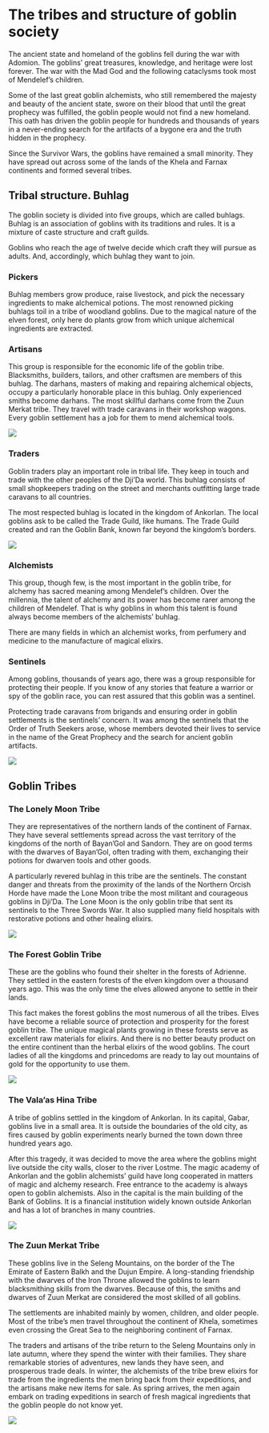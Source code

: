 # The tribes and structure of goblin society


The ancient state and homeland of the goblins fell during the war with Adomion. The goblins’ great treasures, knowledge, and heritage were lost forever. The war with the Mad God and the following cataclysms took most of Mendelef’s children.

Some of the last great goblin alchemists, who still remembered the majesty and beauty of the ancient state, swore on their blood that until the great prophecy was fulfilled, the goblin people would not find a new homeland. This oath has driven the goblin people for hundreds and thousands of years in a never-ending search for the artifacts of a bygone era and the truth hidden in the prophecy.

Since the Survivor Wars, the goblins have remained a small minority. They have spread out across some of the lands of the Khela and Farnax continents and formed several tribes.

## Tribal structure. Buhlag

The goblin society is divided into five groups, which are called buhlags. Buhlag is an association of goblins with its traditions and rules. It is a mixture of caste structure and craft guilds.

Goblins who reach the age of twelve decide which craft they will pursue as adults. And, accordingly, which buhlag they want to join.

### Pickers

Buhlag members grow produce, raise livestock, and pick the necessary ingredients to make alchemical potions. The most renowned picking buhlags toil in a tribe of woodland goblins. Due to the magical nature of the elven forest, only here do plants grow from which unique alchemical ingredients are extracted.

### Artisans

This group is responsible for the economic life of the goblin tribe. Blacksmiths, builders, tailors, and other craftsmen are members of this buhlag. The darhans, masters of making and repairing alchemical objects, occupy a particularly honorable place in this buhlag. Only experienced smiths become darhans. The most skillful darhans come from the Zuun Merkat tribe. They travel with trade caravans in their workshop wagons. Every goblin settlement has a job for them to mend alchemical tools.

![](darar.2x.png)

### Traders

Goblin traders play an important role in tribal life. They keep in touch and trade with the other peoples of the Dji’Da world. This buhlag consists of small shopkeepers trading on the street and merchants outfitting large trade caravans to all countries.

The most respected buhlag is located in the kingdom of Ankorlan. The local goblins ask to be called the Trade Guild, like humans. The Trade Guild created and ran the Goblin Bank, known far beyond the kingdom’s borders.

![](trader.2x.png)

### Alchemists

This group, though few, is the most important in the goblin tribe, for alchemy has sacred meaning among Mendelef’s children. Over the millennia, the talent of alchemy and its power has become rarer among the children of Mendelef. That is why goblins in whom this talent is found always become members of the alchemists’ buhlag.

There are many fields in which an alchemist works, from perfumery and medicine to the manufacture of magical elixirs.

### Sentinels

Among goblins, thousands of years ago, there was a group responsible for protecting their people. If you know of any stories that feature a warrior or spy of the goblin race, you can rest assured that this goblin was a sentinel.

Protecting trade caravans from brigands and ensuring order in goblin settlements is the sentinels’ concern. It was among the sentinels that the Order of Truth Seekers arose, whose members devoted their lives to service in the name of the Great Prophecy and the search for ancient goblin artifacts.

![](stragi.2x.png)

## Goblin Tribes
### The Lonely Moon Tribe

They are representatives of the northern lands of the continent of Farnax. They have several settlements spread across the vast territory of the kingdoms of the north of Bayan’Gol and Sandorn. They are on good terms with the dwarves of Bayan’Gol, often trading with them, exchanging their potions for dwarven tools and other goods.

A particularly revered buhlag in this tribe are the sentinels. The constant danger and threats from the proximity of the lands of the Northern Orcish Horde have made the Lone Moon tribe the most militant and courageous goblins in Dji’Da. The Lone Moon is the only goblin tribe that sent its sentinels to the Three Swords War. It also supplied many field hospitals with restorative potions and other healing elixirs.

![](lonley.2x.png)

### The Forest Goblin Tribe

These are the goblins who found their shelter in the forests of Adrienne. They settled in the eastern forests of the elven kingdom over a thousand years ago. This was the only time the elves allowed anyone to settle in their lands.

This fact makes the forest goblins the most numerous of all the tribes. Elves have become a reliable source of protection and prosperity for the forest goblin tribe. The unique magical plants growing in these forests serve as excellent raw materials for elixirs. And there is no better beauty product on the entire continent than the herbal elixirs of the wood goblins. The court ladies of all the kingdoms and princedoms are ready to lay out mountains of gold for the opportunity to use them.

![](forest.2x.png)

### The Vala’as Hina Tribe

A tribe of goblins settled in the kingdom of Ankorlan. In its capital, Gabar, goblins live in a small area. It is outside the boundaries of the old city, as fires caused by goblin experiments nearly burned the town down three hundred years ago.

After this tragedy, it was decided to move the area where the goblins might live outside the city walls, closer to the river Lostme. The magic academy of Ankorlan and the goblin alchemists’ guild have long cooperated in matters of magic and alchemy research. Free entrance to the academy is always open to goblin alchemists. Also in the capital is the main building of the Bank of Goblins. It is a financial institution widely known outside Ankorlan and has a lot of branches in many countries.

![](vaalashina.2x.png)

### The Zuun Merkat Tribe

These goblins live in the Seleng Mountains, on the border of the The Emirate of Eastern Balkh and the Dujun Empire. A long-standing friendship with the dwarves of the Iron Throne allowed the goblins to learn blacksmithing skills from the dwarves. Because of this, the smiths and dwarves of Zuun Merkat are considered the most skilled of all goblins.

The settlements are inhabited mainly by women, children, and older people. Most of the tribe’s men travel throughout the continent of Khela, sometimes even crossing the Great Sea to the neighboring continent of Farnax.

The traders and artisans of the tribe return to the Seleng Mountains only in late autumn, where they spend the winter with their families. They share remarkable stories of adventures, new lands they have seen, and prosperous trade deals. In winter, the alchemists of the tribe brew elixirs for trade from the ingredients the men bring back from their expeditions, and the artisans make new items for sale. As spring arrives, the men again embark on trading expeditions in search of fresh magical ingredients that the goblin people do not know yet.


![](zuunmerkat.2x.png)